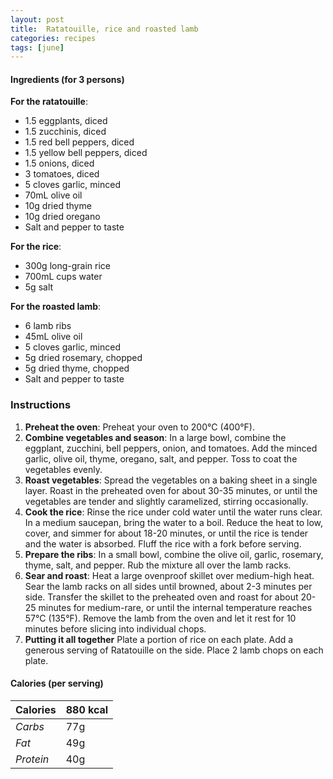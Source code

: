 ```yaml
---
layout: post
title:  Ratatouille, rice and roasted lamb
categories: recipes
tags: [june]
---
```


#### Ingredients (for 3 persons)

**For the ratatouille**:
- 1.5 eggplants, diced
- 1.5 zucchinis, diced
- 1.5 red bell peppers, diced
- 1.5 yellow bell peppers, diced
- 1.5 onions, diced
- 3 tomatoes, diced
- 5 cloves garlic, minced
- 70mL olive oil
- 10g dried thyme
- 10g dried oregano
- Salt and pepper to taste

**For the rice**:
- 300g long-grain rice
- 700mL cups water
- 5g salt

**For the roasted lamb**:
- 6 lamb ribs  
- 45mL olive oil
- 5 cloves garlic, minced
- 5g dried rosemary, chopped
- 5g dried thyme, chopped
- Salt and pepper to taste

### Instructions

1. **Preheat the oven**:
Preheat your oven to 200°C (400°F).
2. **Combine vegetables and season**:
In a large bowl, combine the eggplant, zucchini, bell peppers, onion, and tomatoes. Add the minced garlic, olive oil, thyme, oregano, salt, and pepper. Toss to coat the vegetables evenly.
3. **Roast vegetables**:
Spread the vegetables on a baking sheet in a single layer. Roast in the preheated oven for about 30-35 minutes, or until the vegetables are tender and slightly caramelized, stirring occasionally.
4. **Cook the rice**:
Rinse the rice under cold water until the water runs clear. In a medium saucepan, bring the water to a boil. Reduce the heat to low, cover, and simmer for about 18-20 minutes, or until the rice is tender and the water is absorbed. Fluff the rice with a fork before serving.
5. **Prepare the ribs**:
In a small bowl, combine the olive oil, garlic, rosemary, thyme, salt, and pepper. Rub the mixture all over the lamb racks.
6. **Sear and roast**:
Heat a large ovenproof skillet over medium-high heat. Sear the lamb racks on all sides until browned, about 2-3 minutes per side. Transfer the skillet to the preheated oven and roast for about 20-25 minutes for medium-rare, or until the internal temperature reaches 57°C (135°F).
Remove the lamb from the oven and let it rest for 10 minutes before slicing into individual chops.
7. **Putting it all together**
Plate a portion of rice on each plate. Add a generous serving of Ratatouille on the side. Place 2 lamb chops on each plate.

#### Calories (per serving)

| **Calories** | 880 kcal |
| ----------- | ----------- |
| *Carbs* | 77g |
| *Fat* | 49g |
| *Protein* | 40g |